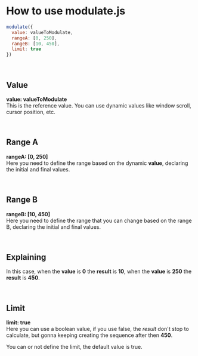 # How to use modulate.js

```js
modulate({
  value: valueToModulate,
  rangeA: [0, 250],
  rangeB: [10, 450],
  limit: true
})
```

<br>

## Value

**value: valueToModulate**
<br>
This is the reference value. You can use dynamic values like window scroll, cursor position, etc.

<br>

## Range A

**rangeA: [0, 250]**
<br>
Here you need to define the range based on the dynamic **value**, declaring the initial and final values.

<br>

## Range B

**rangeB: [10, 450]**
<br>
Here you need to define the range that you can change based on the range B, declaring the initial and final values.


<br>

## Explaining

In this case, when the **value**  is **0** the **result** is **10**, when the **value** is **250** the **result** is **450**.


<br>

## Limit

**limit: true**
<br>
Here you can use a boolean value, if you use false, the *result* don't stop to calculate, but gonna keeping creating the sequence after then **450**.

You can or not define the limit, the default value is true.
